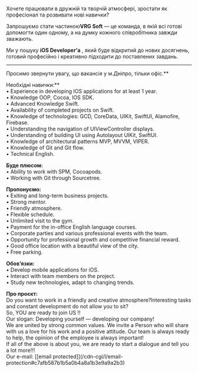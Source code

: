 Хочете працювати в дружній та творчій атмосфері, зростати як професіонал та
розвивати нові навички?

Запрошуємо стати частиною**VRG Soft** — це команда, в якій всі готові
допомогти один одному, а на думку кожного співробітника завжди зважають.

Ми у пошуку **iOS Developer’а** , який буде відкритий до нових досягнень,
готовий професійно і креативно підходити до поставлених завдань.

****  
Просимо звернути увагу, що вакансія у м.Дніпро, тільки офіс.**  
  
Необхідні навички:**  
• Experience in developing IOS applications for at least 1 year.  
• Knowledge OOP, Cocoa, IOS SDK.  
• Advanced Knowledge Swift.  
• Availability of completed projects on Swift.  
• Knowledge of technologies: GCD, CoreData, UIKit, SwiftUI, Alamofire,
Firebase.  
• Understanding the navigation of UIViewController displays.  
• Understanding of building UI using Autolayout UIKit, SwiftUI.  
• Knowledge of architectural patterns MVP, MVVM, VIPER.  
• Knowledge of Git and Git flow.  
• Technical English.  
  
**Буде плюсом:**  
• Ability to work with SPM, Сocoapods.  
• Working with Git through Sourcetree.  
  
**Пропонуємо:**  
• Exiting and long-term business projects.  
• Strong mentor.  
• Friendly atmosphere.  
• Flexible schedule.  
• Unlimited visit to the gym.  
• Payment for the in-office English language courses.  
• Corporate parties and various professional events with the team.  
• Opportunity for professional growth and competitive financial reward.  
• Good office location with a beautiful view of the city.  
• Free parking.  
  
**Обов’язки:**  
• Develop mobile applications for iOS.  
• Interact with team members on the project.  
• Study new technologies, adapt to changing trends.

**Про проєкт:**  
Do you want to work in a friendly and creative atmosphere?Interesting tasks
and constant development do not allow you to sit?  
So, YOU are ready to join US !!  
Our slogan: Developing yourself — developing our company!  
We are united by strong common values. We invite a Person who will share with
us a love for his work and a positive attitude. Our team is always ready to
help, the opinion of the employee is always important!  
If all of the above is about you, we are ready to start a dialogue and tell
you a lot more!!!  
Our e-mail: [[email protected]](/cdn-cgi/l/email-
protection#c7afb587b1b5a0b4a8a1b3e9a9a2b3)